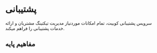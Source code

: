 # پشتیبانی

سرویس پشتیبانی کوبیت، تمام امکانات موردنیاز مدیریت تیکتینگ مشتریان و ارائه خدمات پشتیبانی را فراهم میکند.

## مفاهیم پایه

###
